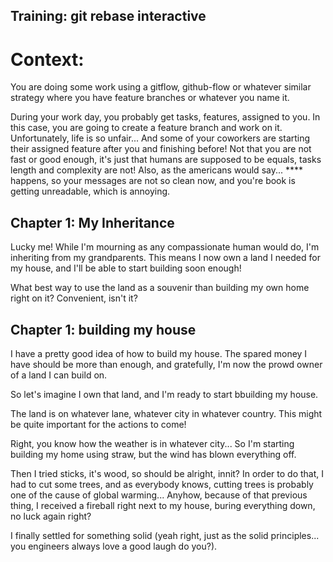Training: git rebase interactive
--------------------------------

# Context:

You are doing some work using a gitflow, github-flow or whatever similar strategy where you have feature branches or whatever you name it.

During your work day, you probably get tasks, features, assigned to you. In this case, you are going to create a feature branch and work on it.
Unfortunately, life is so unfair... And some of your coworkers are starting their assigned feature after you and finishing before! Not that you are not
fast or good enough, it's just that humans are supposed to be equals, tasks length and complexity are not! Also, as the americans would say... \*\*\*\* happens,
so your messages are not so clean now, and you're book is getting unreadable, which is annoying.

## Chapter 1: My Inheritance

Lucky me! While I'm mourning as any compassionate human would do, I'm inheriting from my grandparents. This means I now own a land I needed for my house, and I'll be able to start building soon enough!

What best way to use the land as a souvenir than building my own home right on it? Convenient, isn't it?

## Chapter 1: building my house

I have a pretty good idea of how to build my house. The spared money I have should be more than enough, and gratefully, I'm now the prowd owner of a land I can build on.

So let's imagine I own that land, and I'm ready to start bbuilding my house.

The land is on whatever lane, whatever city in whatever country. This might be quite important for the actions to come!

Right, you know how the weather is in whatever city... So I'm starting building my home using straw, but the wind has blown everything off.

Then I tried sticks, it's wood, so should be alright, innit? In order to do that, I had to cut some trees, and as everybody knows, cutting trees is probably one of the cause of global warming...
Anyhow, because of that previous thing, I received a fireball right next to my house, buring everything down, no luck again right?

I finally settled for something solid (yeah right, just as the solid principles... you engineers always love a good laugh do you?).
